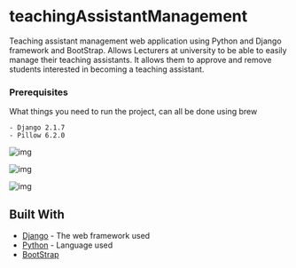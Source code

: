 # teachingAssistantManagement


Teaching assistant management web application using Python and Django framework and BootStrap. Allows Lecturers at university to be able to easily manage their teaching assistants. It allows them to approve and remove students interested in becoming a teaching assistant.


### Prerequisites

What things you need to run the project, can all be done using brew
```
- Django 2.1.7
- Pillow 6.2.0
```




![img](https://i.imgur.com/N51ExDK.png)

![img](https://i.imgur.com/aFJlRot.png)

![img](https://i.imgur.com/jV3U39H.png)


## Built With

* [Django](https://docs.djangoproject.com/en/2.2/) - The web framework used
* [Python](https://www.python.org/doc/) - Language used
* [BootStrap](https://getbootstrap.com/docs/4.3/getting-started/introduction/)
